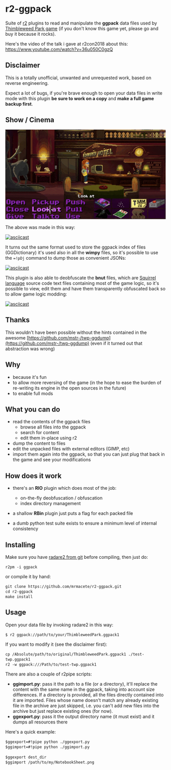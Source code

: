 # r2-ggpack

Suite of [r2](http://rada.re) plugins to read and manipulate the **ggpack** data files used by [Thimbleweed Park game](https://thimbleweedpark.com/) (if you don't know this game yet, please go and buy it because it rocks).

Here's the video of the talk i gave at r2con2018 about this: https://www.youtube.com/watch?v=36u050C0gzQ

## Disclaimer

This is a totally unofficial, unwanted and unrequested work, based on reverse engineering.

Expect a lot of bugs, if you're brave enough to open your data files in write mode with this plugin **be sure to work on a copy** and **make a full game backup first**.

## Show / Cinema

![](r2box.gif)

The above was made in this way:

[![asciicast](https://asciinema.org/a/mnWkNEhqqRx6s2pEJl0xODkuu.png)](https://asciinema.org/a/mnWkNEhqqRx6s2pEJl0xODkuu)

It turns out the same format used to store the ggpack index of files (GGDictionary) it's used also in all the **wimpy** files, so it's possible to use the `=!pDj` command to dump those as convenient JSONs:

[![asciicast](https://asciinema.org/a/ps2pmSDLDd3EmiKvWDujPvoYr.png)](https://asciinema.org/a/ps2pmSDLDd3EmiKvWDujPvoYr)

This plugin is also able to deobfuscate the **bnut** files, which are [Squirrel language](http://www.squirrel-lang.org/) source code text files containing most of the game logic, so it's possible to view, edit them and have them transparently obfuscated back so to allow game logic modding:

[![asciicast](https://asciinema.org/a/6xWQc0dVEwnbiy2GfaohP62vH.png)](https://asciinema.org/a/6xWQc0dVEwnbiy2GfaohP62vH)

## Thanks

This wouldn't have been possible without the hints contained in the awesome [https://github.com/mstr-/twp-ggdump](https://github.com/mstr-/twp-ggdump) (even if it turned out that abstraction was wrong)

## Why

- because it's fun
- to allow more reversing of the game (in the hope to ease the burden of re-writing its engine in the open sources in the future)
- to enable full mods

## What you can do

- read the contents of the ggpack files
	- browse all files into the ggpack
	- search for content
	- edit them in-place using r2
- dump the content to files
- edit the unpacked files with external editors (GIMP, etc)
- import them again into the ggpack, so that you can just plug that back in the game and see your modifications

## How does it work

- there's an **RIO** plugin which does most of the job:
	- on-the-fly deobfuscation / obfuscation
	- index directory management

- a shallow **RBin** plugin just puts a flag for each packed file
- a dumb python test suite exists to ensure a minimum level of internal consistency

## Installing

Make sure you have [radare2 from git](https://github.com/radare/radare2) before compiling, then just do:

```
r2pm -i ggpack
```

or compile it by hand:

```
git clone https://github.com/mrmacete/r2-ggpack.git
cd r2-ggpack
make install
```

## Usage

Open your data file by invoking radare2 in this way:

```
$ r2 ggpack://path/to/your/ThimbleweedPark.ggpack1
```

If you want to modify it (see the disclaimer first):

```
cp /Absolute/path/to/original/ThimbleweedPark.ggpack1 ./test-twp.ggpack1
r2 -w ggpack:///Path/to/test-twp.ggpack1
```

There are also a couple of r2pipe scripts:

- **ggimport.py**: pass it the path to a file (or a directory), it'll replace the content with the same name in the ggpack, taking into account size differences. If a directory is provided, all the files directly contained into it are imported. Files whose name doesn't match any already existing file in the archive are just skipped, i.e. you can't add new files into the archive but just replace existing ones (for now).
- **ggexport.py**: pass it the output directory name (it must exist) and it dumps all resources there

Here's a quick example:

```
$ggexport=#!pipe python ./ggexport.py
$ggimport=#!pipe python ./ggimport.py

$ggexport dest_dir
$ggimport /path/to/my/NotebookSheet.png
```
